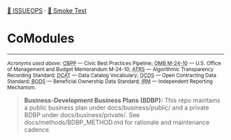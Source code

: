 [📒 ISSUEOPS](./shared/docs/ISSUEOPS.md) · [🧪 Smoke Test](./shared/tools/CoStack-SmokeTest.ps1)

# CoModules

---
<sub><em>Acronyms used above:</em> <abbr title="Civic Best Practices Pipeline">CBPP</abbr> — Civic Best Practices Pipeline; <abbr title="U.S. Office of Management and Budget Memorandum M-24-10">OMB M-24-10</abbr> — U.S. Office of Management and Budget Memorandum M-24-10; <abbr title="Algorithmic Transparency Recording Standard">ATRS</abbr> — Algorithmic Transparency Recording Standard; <abbr title="Data Catalog Vocabulary">DCAT</abbr> — Data Catalog Vocabulary; <abbr title="Open Contracting Data Standard">OCDS</abbr> — Open Contracting Data Standard; <abbr title="Beneficial Ownership Data Standard">BODS</abbr> — Beneficial Ownership Data Standard; <abbr title="Independent Reporting Mechanism (Open Government Partnership)">IRM</abbr> — Independent Reporting Mechanism.</sub>



> **Business-Development Business Plans (BDBP):** This repo maintains a public business plan under docs/business/public/ and a private BDBP under docs/business/private/.  See docs/methods/BDBP_METHOD.md for rationale and maintenance cadence.

